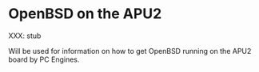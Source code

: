 # OpenBSD on the APU2

XXX: stub

Will be used for information on how to get OpenBSD running on the APU2 board by PC Engines.
